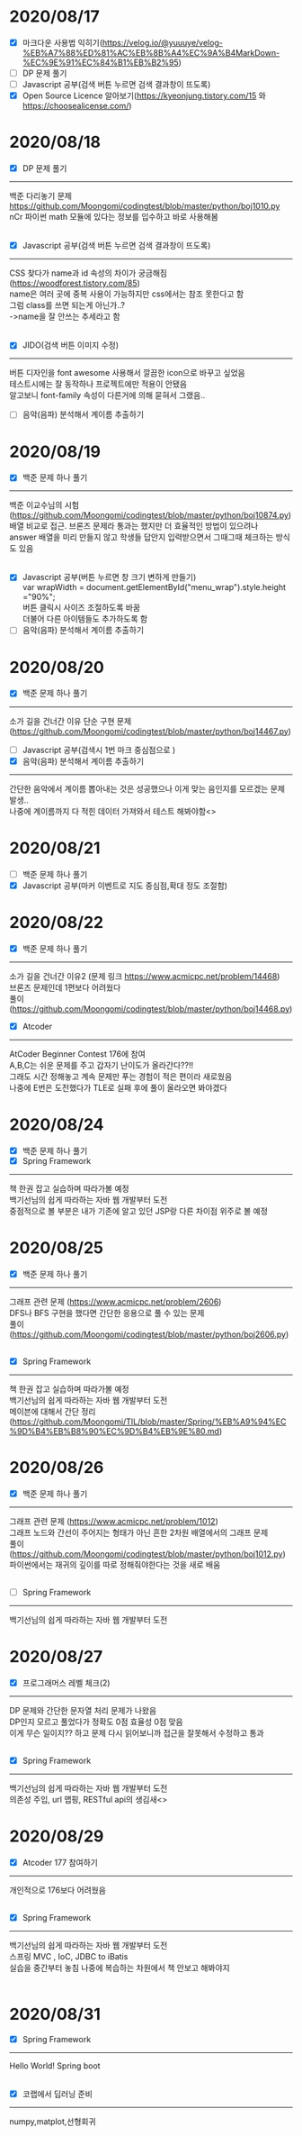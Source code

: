 # 2020/08/17

- [x]  마크다운 사용법 익히기(<https://velog.io/@yuuuye/velog-%EB%A7%88%ED%81%AC%EB%8B%A4%EC%9A%B4MarkDown-%EC%9E%91%EC%84%B1%EB%B2%95>)
- [ ]  DP 문제 풀기
- [ ]  Javascript 공부(검색 버튼 누르면 검색 결과창이 뜨도록)
- [x]  Open Source Licence 알아보기(<https://kyeonjung.tistory.com/15> 와 <https://choosealicense.com/>)

# 2020/08/18

- [x]  DP 문제 풀기<br/>
------------------------------
백준 다리놓기 문제 <https://github.com/Moongomi/codingtest/blob/master/python/boj1010.py><br/>
nCr 파이썬 math 모듈에 있다는 정보를 입수하고 바로 사용해봄<br/><br/>
- [x]  Javascript 공부(검색 버튼 누르면 검색 결과창이 뜨도록)<br/>
---------------------------------------------
CSS 찾다가 name과 id 속성의 차이가 궁금해짐 (<https://woodforest.tistory.com/85>)<br/>
name은 여러 곳에 중복 사용이 가능하지만 css에서는 참조 못한다고 함<br/>
그럼 class를 쓰면 되는게 아닌가..?<br/>
->name을 잘 안쓰는 추세라고 함<br/><br/>
- [x]  JIDO(검색 버튼 이미지 수정)<br/>
---------------------------------------------
버튼 디자인을 font awesome 사용해서 깔끔한 icon으로 바꾸고 싶었음<br/>
테스트시에는 잘 동작하나 프로젝트에만 적용이 안됐음<br/>
알고보니 font-family 속성이 다른거에 의해 묻혀서 그랬음.. <br/>
- [ ]  음악(음파) 분석해서 계이름 추출하기

# 2020/08/19

- [x]  백준 문제 하나 풀기<br/>
------------------------------
백준 이교수님의 시험 (<https://github.com/Moongomi/codingtest/blob/master/python/boj10874.py>)<br/>
배열 비교로 접근. 브론즈 문제라 통과는 했지만 더 효율적인 방법이 있으려나<br/>
answer 배열을 미리 만들지 않고 학생들 답안지 입력받으면서 그때그때 체크하는 방식도 있음<br/><br/>
- [x]  Javascript 공부(버튼 누르면 창 크기 변하게 만들기)<br/>
var wrapWidth = document.getElementById("menu_wrap").style.height ="90%"; <br/>
버튼 클릭시 사이즈 조절하도록 바꿈<br/>
더불어 다른 아이템들도 추가하도록 함<br/>
- [ ]  음악(음파) 분석해서 계이름 추출하기

# 2020/08/20

- [x]  백준 문제 하나 풀기<br/>
----------------------
소가 길을 건너간 이유 단순 구현 문제(<https://github.com/Moongomi/codingtest/blob/master/python/boj14467.py>)<br/>
- [ ]  Javascript 공부(검색시 1번 마크 중심점으로 )<br/>
- [x]  음악(음파) 분석해서 계이름 추출하기<br/>
------------------------------
간단한 음악에서 계이름 뽑아내는 것은 성공했으나 이게 맞는 음인지를 모르겠는 문제 발생..<br/>
나중에 계이름까지 다 적힌 데이터 가져와서 테스트 해봐야함<>

# 2020/08/21

- [ ]  백준 문제 하나 풀기<br/>
- [x]  Javascript 공부(마커 이벤트로 지도 중심점,확대 정도 조절함)<br/>

# 2020/08/22

- [x]  백준 문제 하나 풀기<br/>
-----------------------------
소가 길을 건너간 이유2 (문제 링크 <https://www.acmicpc.net/problem/14468>)<br/>
브론즈 문제인데 1편보다 어려웠다<br/>
풀이 (<https://github.com/Moongomi/codingtest/blob/master/python/boj14468.py>)<br/>
- [x]  Atcoder <br/>
-------------------------------
AtCoder Beginner Contest 176에 참여<br/>
A,B,C는 쉬운 문제를 주고 갑자기 난이도가 올라간다??!!<br/>
그래도 시간 정해놓고 계속 문제만 푸는 경험이 적은 편이라 새로웠음<br/>
나중에 E번은 도전했다가 TLE로 실패 후에 풀이 올라오면 봐야겠다<br/>

# 2020/08/24

- [x]  백준 문제 하나 풀기<br/>
- [x]  Spring Framework <br/>
---------------------------------
책 한권 잡고 실습하며 따라가볼 예정<br/>
백기선님의 쉽게 따라하는 자바 웹 개발부터 도전 <br/>
중점적으로 볼 부분은 내가 기존에 알고 있던 JSP랑 다른 차이점 위주로 볼 예정<br/>

# 2020/08/25

- [x]  백준 문제 하나 풀기<br/>
----------------------
그래프 관련 문제 (<https://www.acmicpc.net/problem/2606>)<br/>
DFS나 BFS 구현을 했다면 간단한 응용으로 풀 수 있는 문제<br/>
풀이 (<https://github.com/Moongomi/codingtest/blob/master/python/boj2606.py>)<br/><br/>
- [x]  Spring Framework <br/>
---------------------------------
책 한권 잡고 실습하며 따라가볼 예정<br/>
백기선님의 쉽게 따라하는 자바 웹 개발부터 도전 <br/>
메이븐에 대해서 간단 정리(<https://github.com/Moongomi/TIL/blob/master/Spring/%EB%A9%94%EC%9D%B4%EB%B8%90%EC%9D%B4%EB%9E%80.md>)<br/>

# 2020/08/26

- [x]  백준 문제 하나 풀기<br/>
----------------------
그래프 관련 문제 (<https://www.acmicpc.net/problem/1012>)<br/>
그래프 노드와 간선이 주어지는 형태가 아닌 흔한 2차원 배열에서의 그래프 문제<br/>
풀이 (<https://github.com/Moongomi/codingtest/blob/master/python/boj1012.py>)<br/>
파이썬에서는 재귀의 깊이를 따로 정해줘야한다는 것을 새로 배움<br/><br/>
- [ ]  Spring Framework <br/>
---------------------------------
백기선님의 쉽게 따라하는 자바 웹 개발부터 도전 <br/>

# 2020/08/27

- [x]  프로그래머스 레벨 체크(2)<br/>
----------------------
DP 문제와 간단한 문자열 처리 문제가 나왔음<br/>
DP인지 모르고 풀었다가 정확도 0점 효율성 0점 맞음<br/>
이게 무슨 일이지?? 하고 문제 다시 읽어보니까 접근을 잘못해서 수정하고 통과<br/><br/>

- [x]  Spring Framework <br/>
---------------------------------
백기선님의 쉽게 따라하는 자바 웹 개발부터 도전 <br/>
의존성 주입, url 맵핑, RESTful api의 생김새<>

# 2020/08/29

- [x]  Atcoder 177 참여하기<br/>
----------------------
개인적으로 176보다 어려웠음<br/><br/>


- [x]  Spring Framework <br/>
---------------------------------
백기선님의 쉽게 따라하는 자바 웹 개발부터 도전 <br/>
스프링 MVC , IoC, JDBC to iBatis<br/>
실습을 중간부터 놓침 나중에 복습하는 차원에서 책 안보고 해봐야지<br/><br/>

# 2020/08/31

- [x]  Spring Framework <br/>
---------------------------------
Hello World! Spring boot<br/><br/>

- [x]  코랩에서 딥러닝 준비<br/>
-----------------------------
numpy,matplot,선형회귀<br/>

